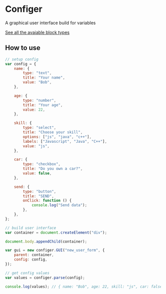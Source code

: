 # Configer

A graphical user interface build for variables

[See all the avaiable block types](docs.greenpandagames.com/web/playable/configer/global.html)

## How to use

```js
// setup config
var config = {
	name: {
		type: "text",
		title: "Your name",
		value: "Bob",
	},

	age: {
		type: "number",
		title: "Your age",
		value: 22,
	},

	skill: {
		type: "select",
		title: "Choose your skill",
		options: ["js", "java", "c++"],
		labels: ["Javascript", "Java", "C++"],
		value: "js",
	},

	car: {
		type: "checkbox",
		title: "Do you own a car?",
		value: false,
	},

	send: {
		type: "button",
		title: "SEND",
		onClick: function () {
			console.log("Send data");
		},
	},
};

// build user interface
var container = document.createElement("div");

document.body.appendChild(container);

var gui = new configer.GUI("new_user_form", {
	parent: container,
	config: config,
});

// get config values
var values = configer.parse(config);

console.log(values); // { name: "Bob", age: 22, skill: "js", car: false }
```
